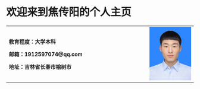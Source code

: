 # 欢迎来到焦传阳的个人主页
<table border="0">
  <tr>
    <td width="75%">
      <p><b>教育程度：大学本科</b></p>
      <p><b>邮箱：1912597074@qq.com</b></p>
      <p><b>地址：吉林省长春市榆树市</b></p>
    </td>
    <td width="25%">
      <img src="/me.jpg" width="100%">
    </td>
  </tr>
</table>


